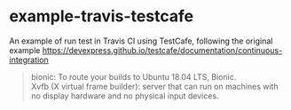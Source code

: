 # example-travis-testcafe
An example of run test in Travis CI using TestCafe, following the original example https://devexpress.github.io/testcafe/documentation/continuous-integration

> bionic: To route your builds to Ubuntu 18.04 LTS, Bionic.  
> Xvfb (X virtual frame builder): server that can run on machines with no display hardware and no physical input devices.  
